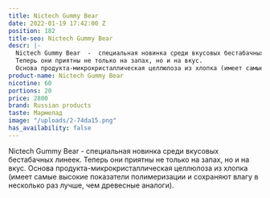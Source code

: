```yaml
---
title: Nictech Gummy Bear
date: 2022-01-19 17:42:00 Z
position: 182
title-seo: Nictech Gummy Bear
descr: |-
  Nictech Gummy Bear  -  cпециальная новинка среди вкусовых бестабачных линеек.
  Теперь они приятны не только на запах, но и на вкус.
  Основа продукта-микрокристаллическая целлюлоза из хлопка (имеет самые высокие показатели полимеризации и сохраняют влагу в несколько раз лучше, чем древесные аналоги).
product-name: Nictech Gummy Bear
nicotine: 60
portions: 20
price: 2800
brand: Russian products
taste: Мармелад
image: "/uploads/2-74da15.png"
has_availability: false
---
```


Nictech Gummy Bear  - cпециальная новинка среди вкусовых бестабачных линеек.
Теперь они приятны не только на запах, но и на вкус.
Основа продукта-микрокристаллическая целлюлоза из хлопка (имеет самые высокие показатели полимеризации и сохраняют влагу в несколько раз лучше, чем древесные аналоги).